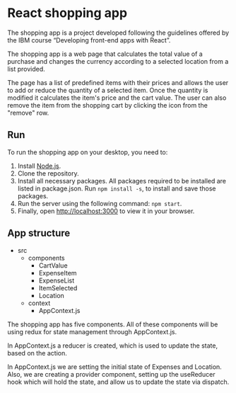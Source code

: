 # React shopping app

The shopping app is a project developed following the guidelines offered by the IBM course “Developing front-end apps with React”.

The shopping app is a web page that calculates the total value of a purchase and changes the currency according to a selected location from a list provided.

The page has a list of predefined items with their prices and allows the user to add or reduce the quantity of a selected item. Once the quantity is modified it calculates the item's price and the cart value. The user can also remove the item from the shopping cart by clicking the icon from the "remove" row.

## Run
To run the shopping app on your desktop, you need to: 
1. Install [Node.js](https://nodejs.org/en/download).
2. Clone the repository.
3. Install all necessary packages. All packages required to be installed are listed in package.json. Run `npm install -s`, to install and save those packages.
4. Run the server using the following command: `npm start`. 
5. Finally, open [http://localhost:3000](http://localhost:3000) to view it in your browser.

## App structure

* src   
    * components 
        * CartValue 
        * ExpenseItem 
        * ExpenseList 
        * ItemSelected 
        * Location
    * context 
        * AppContext.js 

The shopping app has five components. All of these components will be using redux for state management through AppContext.js. 

In AppContext.js a reducer is created, which is used to update the state, based on the action. 

In AppContext.js we are setting the initial state of Expenses and Location. Also, we are creating a provider component, setting up the useReducer hook which will hold the state, and allow us to update the state via dispatch.

